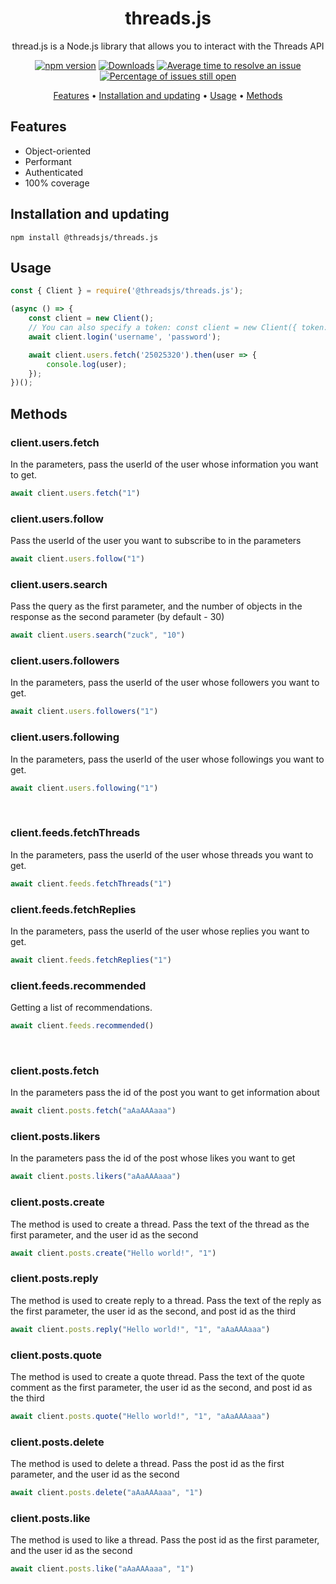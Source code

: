 <div align="center">
	
# threads.js
thread.js is a Node.js library that allows you to interact with the Threads API

[![npm version](https://img.shields.io/npm/v/@threadsjs/threads.js.svg?color=green)](https://www.npmjs.com/package/@threadsjs/threads.js)
[![Downloads](https://img.shields.io/npm/dm/@threadsjs/threads.js.svg)](https://www.npmjs.com/package/@threadsjs/threads.js)
[![Average time to resolve an issue](http://isitmaintained.com/badge/resolution/threadsjs/threads.js.svg)](http://isitmaintained.com/project/threadsjs/threads.js "Average time to resolve an issue")
[![Percentage of issues still open](http://isitmaintained.com/badge/open/threadsjs/threads.js.svg)](http://isitmaintained.com/project/threadsjs/threads.js "Percentage of issues still open")

<p align="center">
  <a href="#features">Features</a> •
  <a href="#installation-and-updating">Installation and updating</a> •
  <a href="#usage">Usage</a> •
  <a href="#methods">Methods</a>
</p>

</div>

## Features
* Object-oriented
* Performant
* Authenticated
* 100% coverage

## Installation and updating
```
npm install @threadsjs/threads.js
```
## Usage
```js
const { Client } = require('@threadsjs/threads.js');

(async () => {
	const client = new Client();
	// You can also specify a token: const client = new Client({ token: 'token' });
	await client.login('username', 'password');

	await client.users.fetch('25025320').then(user => {
		console.log(user);
	});
})();
```

## Methods
### client.users.fetch
In the parameters, pass the userId of the user whose information you want to get.
```js
await client.users.fetch("1")
```
### client.users.follow
Pass the userId of the user you want to subscribe to in the parameters
```js
await client.users.follow("1")
```
### client.users.search
Pass the query as the first parameter, and the number of objects in the response as the second parameter (by default - 30)
```js
await client.users.search("zuck", "10")
```
### client.users.followers
In the parameters, pass the userId of the user whose followers you want to get.
```js
await client.users.followers("1")
```
### client.users.following
In the parameters, pass the userId of the user whose followings you want to get.
```js
await client.users.following("1")
```

<br />

### client.feeds.fetchThreads
In the parameters, pass the userId of the user whose threads you want to get.
```js
await client.feeds.fetchThreads("1")
```
### client.feeds.fetchReplies
In the parameters, pass the userId of the user whose replies you want to get.
```js
await client.feeds.fetchReplies("1")
```
### client.feeds.recommended
Getting a list of recommendations.
```js
await client.feeds.recommended()
```

<br />

### client.posts.fetch
In the parameters pass the id of the post you want to get information about
```js
await client.posts.fetch("aAaAAAaaa")
```
### client.posts.likers
In the parameters pass the id of the post whose likes you want to get
```js
await client.posts.likers("aAaAAAaaa")
```
### client.posts.create
The method is used to create a thread. Pass the text of the thread as the first parameter, and the user id as the second
```js
await client.posts.create("Hello world!", "1")
```
### client.posts.reply
The method is used to create reply to a thread. Pass the text of the reply as the first parameter, the user id as the second, and post id as the third
```js
await client.posts.reply("Hello world!", "1", "aAaAAAaaa")
```
### client.posts.quote
The method is used to create a quote thread. Pass the text of the quote comment as the first parameter, the user id as the second, and post id as the third
```js
await client.posts.quote("Hello world!", "1", "aAaAAAaaa")
```
### client.posts.delete
The method is used to delete a thread. Pass the post id as the first parameter, and the user id as the second
```js
await client.posts.delete("aAaAAAaaa", "1")
```
### client.posts.like
The method is used to like a thread. Pass the post id as the first parameter, and the user id as the second
```js
await client.posts.like("aAaAAAaaa", "1")
```
